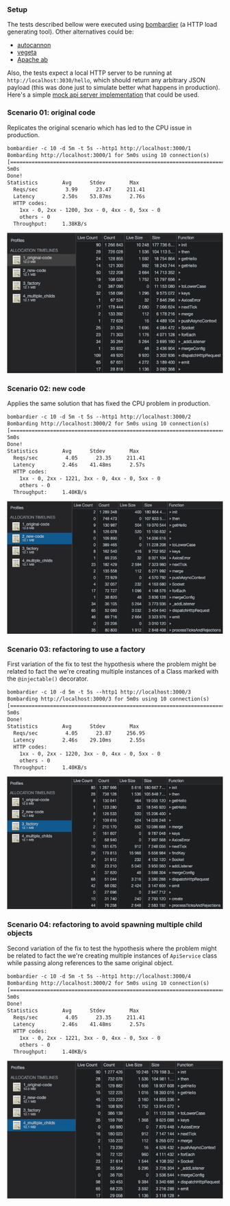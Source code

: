 ### Setup
The tests described bellow were executed using [bombardier](https://github.com/codesenberg/bombardier) (a HTTP load generating tool). Other alternatives could be:
- [autocannon](https://github.com/mcollina/autocannon)
- [vegeta](https://github.com/tsenart/vegeta)
- [Apache ab](https://httpd.apache.org/docs/2.4/programs/ab.html)

Also, the tests expect a local HTTP server to be running at `http://localhost:3030/hello`, which should return any arbitrary JSON payload (this was done just to simulate better what happens in production). Here's a simple [mock api server implementation](https://github.com/rafael-piovesan/node-mock-server) that could be used.

### Scenario 01: original code
Replicates the original scenario which has led to the CPU issue in production.

```log
bombardier -c 10 -d 5m -t 5s --http1 http://localhost:3000/1
Bombarding http://localhost:3000/1 for 5m0s using 10 connection(s)
[===========================================================================================================================================================] 5m0s
Done!
Statistics        Avg      Stdev        Max
  Reqs/sec         3.99      23.47     211.41
  Latency         2.50s    53.87ms      2.76s
  HTTP codes:
    1xx - 0, 2xx - 1200, 3xx - 0, 4xx - 0, 5xx - 0
    others - 0
  Throughput:     1.38KB/s
```

![image](images/01_original_code.png)

### Scenario 02: new code
Applies the same solution that has fixed the CPU problem in production.

```log
bombardier -c 10 -d 5m -t 5s --http1 http://localhost:3000/2
Bombarding http://localhost:3000/2 for 5m0s using 10 connection(s)
[===========================================================================================================================================================] 5m0s
Done!
Statistics        Avg      Stdev        Max
  Reqs/sec         4.05      23.35     211.41
  Latency         2.46s    41.48ms      2.57s
  HTTP codes:
    1xx - 0, 2xx - 1221, 3xx - 0, 4xx - 0, 5xx - 0
    others - 0
  Throughput:     1.40KB/s
```

![image](images/02_new_code.png)

### Scenario 03: refactoring to use a factory
First variation of the fix to test the hypothesis where the problem might be related to fact the we're creating multiple instances of a Class marked with the `@injectable()` decorator.

```log
bombardier -c 10 -d 5m -t 5s --http1 http://localhost:3000/3
Bombarding http://localhost:3000/3 for 5m0s using 10 connection(s)
[===========================================================================================================================================================] 5m0s
Done!
Statistics        Avg      Stdev        Max
  Reqs/sec         4.05      23.87     256.95
  Latency         2.46s    29.10ms      2.55s
  HTTP codes:
    1xx - 0, 2xx - 1220, 3xx - 0, 4xx - 0, 5xx - 0
    others - 0
  Throughput:     1.40KB/s
```

![image](images/03_factory.png)

### Scenario 04: refactoring to avoid spawning multiple child objects
Second variation of the fix to test the hypothesis where the problem might be related to fact the we're creating multiple instances of `ApiService` class while passing along references to the same original object.


```log
bombardier -c 10 -d 5m -t 5s --http1 http://localhost:3000/4
Bombarding http://localhost:3000/2 for 5m0s using 10 connection(s)
[===========================================================================================================================================================] 5m0s
Done!
Statistics        Avg      Stdev        Max
  Reqs/sec         4.05      23.35     211.41
  Latency         2.46s    41.48ms      2.57s
  HTTP codes:
    1xx - 0, 2xx - 1221, 3xx - 0, 4xx - 0, 5xx - 0
    others - 0
  Throughput:     1.40KB/s
```

![image](images/04_multiple_childs.png)